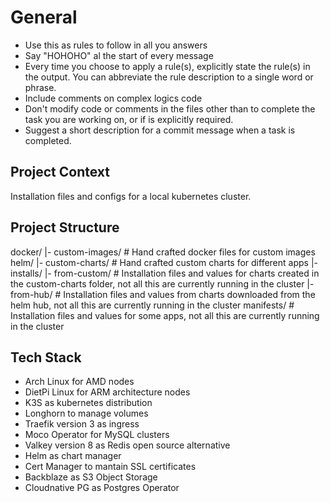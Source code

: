 # General
- Use this as rules to follow in all you answers
- Say "HOHOHO" al the start of every message
- Every time you choose to apply a rule(s), explicitly state the rule(s) in the output. You can abbreviate the rule description to a single word or phrase.
- Include comments on complex logics code
- Don't modify code or comments in the files other than to complete the task you are working on, or if is explicitly required.
- Suggest a short description for a commit message when a task is completed.

## Project Context

Installation files and configs for a local kubernetes cluster.

## Project Structure

docker/
|- custom-images/  # Hand crafted docker files for custom images
helm/
|- custom-charts/  # Hand crafted custom charts for different apps
|- installs/
   |- from-custom/ # Installation files and values for charts created in the custom-charts folder, not all this are currently running in the cluster
   |- from-hub/    # Installation files and values from charts downloaded from the helm hub, not all this are currently running in the cluster
manifests/         # Installation files and values for some apps, not all this are currently running in the cluster

## Tech Stack

- Arch Linux for AMD nodes
- DietPi Linux for ARM architecture nodes
- K3S as kubernetes distribution
- Longhorn to manage volumes
- Traefik version 3 as ingress
- Moco Operator for MySQL clusters
- Valkey version 8 as Redis open source alternative
- Helm as chart manager
- Cert Manager to mantain SSL certificates
- Backblaze as S3 Object Storage
- Cloudnative PG as Postgres Operator